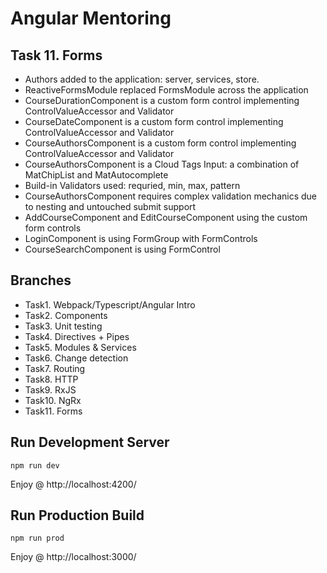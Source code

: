 # Angular Mentoring

## Task 11. Forms
 - Authors added to the application: server, services, store.
 - ReactiveFormsModule replaced FormsModule across the application
 - CourseDurationComponent is a custom form control implementing ControlValueAccessor and Validator
 - CourseDateComponent is a custom form control implementing ControlValueAccessor and Validator
 - CourseAuthorsComponent is a custom form control implementing ControlValueAccessor and Validator
 - CourseAuthorsComponent is a Cloud Tags Input: a combination of MatChipList and MatAutocomplete
 - Build-in Validators used: requried, min, max, pattern
 - CourseAuthorsComponent requires complex validation mechanics due to nesting and untouched submit support
 - AddCourseComponent and EditCourseComponent using the custom form controls
 - LoginComponent is using FormGroup with FormControls
 - CourseSearchComponent is using FormControl

## Branches
 - Task1. Webpack/Typescript/Angular Intro
 - Task2. Components
 - Task3. Unit testing
 - Task4. Directives + Pipes
 - Task5. Modules & Services
 - Task6. Change detection
 - Task7. Routing
 - Task8. HTTP
 - Task9. RxJS
 - Task10. NgRx
 - Task11. Forms

## Run Development Server
```
npm run dev
```
Enjoy @ http://localhost:4200/

## Run Production Build
```
npm run prod
```
Enjoy @ http://localhost:3000/
